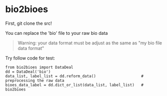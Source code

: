 # bio2bioes

First, git clone the src!

You can replace the 'bio' file to your raw bio data
> Warning: your data format must be adjust as the same as "my bio file data format"


Try follow code for test:  

    from bio2bioes import DataDeal
    dd = DataDeal('bio')
    data_list, label_list = dd.reform_data()                    # preprocessing the raw data
    bioes_data_label = dd.dict_or_list(data_list, label_list)   # bio2bioes
